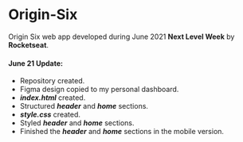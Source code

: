 # Origin-Six

Origin Six web app developed during June 2021 **Next Level Week** by **Rocketseat**.

#### June 21 Update:

-   Repository created.
-   Figma design copied to my personal dashboard.
-   **_index.html_** created.
-   Structured **_header_** and **_home_** sections.
-   **_style.css_** created.
-   Styled **_header_** and **_home_** sections.
-   Finished the **_header_** and **_home_** sections in the mobile version.

